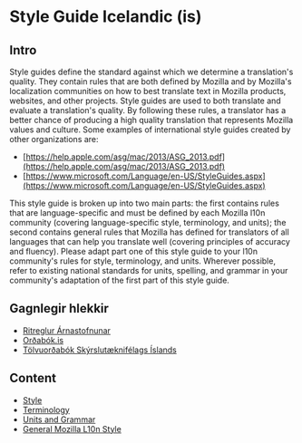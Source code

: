 # Style Guide Icelandic (is)

## Intro

Style guides define the standard against which we determine a translation's quality. They contain rules that are both defined by Mozilla and by Mozilla's localization communities on how to best translate text in Mozilla products, websites, and other projects. Style guides are used to both translate and evaluate a translation's quality. By following these rules, a translator has a better chance of producing a high quality translation that represents Mozilla values and culture. Some examples of international style guides created by other organizations are:

* [https://help.apple.com/asg/mac/2013/ASG_2013.pdf](https://help.apple.com/asg/mac/2013/ASG_2013.pdf)
* [https://www.microsoft.com/Language/en-US/StyleGuides.aspx](https://www.microsoft.com/Language/en-US/StyleGuides.aspx)

This style guide is broken up into two main parts: the first contains rules that are language-specific and must be defined by each Mozilla l10n community (covering language-specific style, terminology, and units); the second contains general rules that Mozilla has defined for translators of all languages that can help you translate well (covering principles of accuracy and fluency). Please adapt part one of this style guide to your l10n community's rules for style, terminology, and units. Wherever possible, refer to existing national standards for units, spelling, and grammar in your community's adaptation of the first part of this style guide.

## Gagnlegir hlekkir

* [Ritreglur Árnastofnunar](http://www.arnastofnun.is/page/ritreglur)
* [Orðabók.is](http://www.ordabok.is/)
* [Tölvuorðabók Skýrslutæknifélags Íslands](http://tos.sky.is/)

## Content

* [Style](style.md)
* [Terminology](term.md)
* [Units and Grammar](ug.md)
* [General Mozilla L10n Style](general.md)

